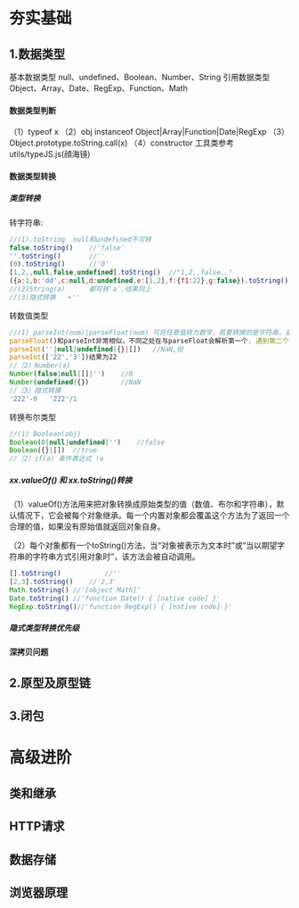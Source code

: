 # 夯实基础
## 1.数据类型
基本数据类型
null、undefined、Boolean、Number、String
引用数据类型
Object、Array、Date、RegExp、Function、Math

#### 数据类型判断
（1）typeof x
（2）obj instanceof Object|Array|Function|Date|RegExp
（3）Object.prototype.toString.call(x)
（4）constructor
工具类参考utils/typeJS.js(顔海镜)

#### 数据类型转换
##### 类型转换
转字符串:
```js
//(1).toString	null和undefined不可转
false.toString()	//'false'
''.toString()		//''
(0).toString()		//'0'
[1,2,,null,false,undefined].toString()	//"1,2,,false,,"
({a:1,b:'dd',c:null,d:undefined,e:[1,2],f:{f1:22},g:false}).toString() //'[object Object]'
//(2)String(a)		都可转'a',结果同上
//(3)隐式转换 	+''
```
转数值类型
```js
//(1) parseInt(num)|parseFloat(num) 可将任意值转为数字，若要转换的是字符串，会解析直到遇到非数字结束，如果第一个字符不是数字则返回NaN
parseFloat()和parseInt非常相似，不同之处在与parseFloat会解析第一个. 遇到第二个.或者非数字结束如果解析的内容里只有整数，解析成整数。
parseInt(''|null|undefined|{}|[])	//NaN,但
parseInt(['22','3'])结果为22
//（2）Number(a)
Number(false|null|[]|'')	//0
Number(undefined|{})		//NaN
//（3）隐式转换
'222'-0   '222'/1
```

转换布尔类型

```js
//(1) Boolean(obj)
Boolean(0|null|undefined|'')	//false
Boolean({}|[])	//true
//（2）if(a) 条件表达式 !a
```

##### xx.valueOf() 和 xx.toString()转换

（1）valueOf()方法用来把对象转换成原始类型的值（数值、布尔和字符串），默认情况下，它会被每个对象继承。每一个内置对象都会覆盖这个方法为了返回一个合理的值，如果没有原始值就返回对象自身。

（2）每个对象都有一个toString()方法，当“对象被表示为文本时”或“当以期望字符串的字符串方式引用对象时”，该方法会被自动调用。

```js
[].toString()			//''
[2,3].toString()	//'2,3'
Math.toString()	//'[object Math]'
Date.toString()	//'function Date() { [native code] }'
RegExp.toString()//'function RegExp() { [native code] }'
```

##### 隐式类型转换优先级



#### 深拷贝问题


## 2.原型及原型链

## 3.闭包



# 高级进阶
## 类和继承

## HTTP请求

## 数据存储

## 浏览器原理
